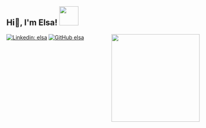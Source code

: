 <h2> Hi👋, I'm Elsa! <img src="https://media.giphy.com/media/mGcNjsfWAjY5AEZNw6/giphy.gif" width="50"></h2>
<img align='right' src="https://media.giphy.com/media/fsbKeqwwkmE6LodM3T/giphy.gif" width="230">

[![Linkedin: elsa](https://img.shields.io/badge/-elsayen-blue?style=flat-square&logo=Linkedin&logoColor=white&link=https://www.linkedin.com/in/yenyunchien/)](https://www.linkedin.com/in/yenyunchien/)
[![GitHub elsa](https://img.shields.io/github/followers/elsa1998?label=follow&style=social)](https://github.com/elsa1998)

<!--

- 🌱 I am passion about communication and solving business problems.

- 🎓 Master's degree in Business Analytics and Bachelor's degree in Statistics

- ⚡ Fun fact: I love walking a lot when traveling!

<hr>

### <img src="https://media.giphy.com/media/VgCDAzcKvsR6OM0uWg/giphy.gif" width="50"> More about me...  

```javascript
const elsa = {
  pronouns: "she" | "her"
  Tools: [Python, SQL, R, Tableau, VBA, PowerBI, Tableau],
  Techniques: {Exploratory_Analysis: "Custering", "Association Rule Mining",
               Predictive_Modeling: "KNN", "Decision Tree",
               Statistical_Analysis: "A/B testing",
                Machine_Learning: "SVM", "Recommendation system", "Neural Network"
                      },
 Output: "I am a data scientist focus on marketing intelligence and product!"
}
```

<img src="https://media.giphy.com/media/LnQjpWaON8nhr21vNW/giphy.gif" width="60"> <em><b>Nice to connect with you!</b>:)</em>
⭐️ From [@elsayen](https://github.com/elsa1998)
---
